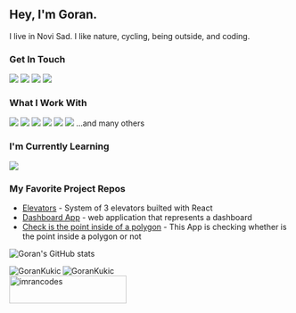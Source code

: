 ## Hey, I'm Goran. 
I live in Novi Sad. I like nature, cycling, being outside, and coding.

### Get In Touch
<a href="https://gorankukic.netlify.app/"><img src="https://img.shields.io/badge/portfolio-009E60?style=for-the-badge&logo=dev.to&logoColor=white"></a> 
<a href="mailto:goranikukic@gmail.com"><img src="https://img.shields.io/badge/Gmail-D14836?style=for-the-badge&logo=gmail&logoColor=white"></a> <a href="https://www.linkedin.com/in/kukicgoran/"><img src="https://img.shields.io/badge/LinkedIn-0077B5?style=for-the-badge&logo=linkedin&logoColor=white"></a> <a href="https://www.youtube.com/channel/UCH9RCgdi60JQ6yOd8u_6bEA"><img src="https://img.shields.io/badge/YouTube-FF0000?style=for-the-badge&logo=youtube&logoColor=white"></a> 

### What I Work With
<img src="https://img.shields.io/badge/HTML5-E34F26?style=for-the-badge&logo=html5&logoColor=white"> <img src="https://img.shields.io/badge/CSS3-1572B6?style=for-the-badge&logo=css3&logoColor=white"> <img src="https://img.shields.io/badge/Sass-CC6699?style=for-the-badge&logo=sass&logoColor=white"> <img src="https://img.shields.io/static/v1?style=for-the-badge&message=Tailwind+CSS&color=222222&logo=Tailwind+CSS&logoColor=06B6D4&label"> <img src="https://img.shields.io/badge/JavaScript-F7DF1E?style=for-the-badge&logo=javascript&logoColor=black">  <img src="https://img.shields.io/badge/React-20232A?style=for-the-badge&logo=react&logoColor=61DAFB"> 
...and many others

### I'm Currently Learning
<img src="https://img.shields.io/static/v1?style=for-the-badge&message=Next.js&color=000000&logo=Next.js&logoColor=FFFFFF&label=">


### My Favorite Project Repos

* <a href="https://github.com/GoranKukic/elevators">Elevators</a> - System of 3 elevators builted with React
* <a href="https://github.com/GoranKukic/dashboard-app">Dashboard App</a> - web application that represents a dashboard
* <a href="https://github.com/GoranKukic/is-point-in-polygon-app">Check is the point inside of a polygon</a> - This App is checking whether is the point inside a polygon or not
 

![Goran's GitHub stats](https://github-readme-stats.vercel.app/api?username=GoranKukic&show_icons=true&theme=dark)

<div style='display: flex; align-items: center'>
<img align="left" src="https://github-readme-stats.vercel.app/api/top-langs?username=GoranKukic&show_icons=true&locale=en&layout=compact" alt="GoranKukic" />

<img src="https://github-readme-streak-stats.herokuapp.com/?user=GoranKukic&" alt="GoranKukic" />
  </div>
  <a href="https://www.buymeacoffee.com/gorankukic"> <img align="left" src="https://cdn.buymeacoffee.com/buttons/v2/default-yellow.png" height="50" width="210" alt="imrancodes" /></a>
